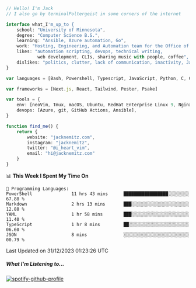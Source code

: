 ```typescript
// Hello! I'm Jack
// I also go by terminalPoltergeist in some corners of the internet

interface what_I'm_up_to {
    school: "University of Minnesota",
    degree: "Computer Science B.S.",
    learning: "Ansible, Azure automation, Go",
    work: "Hosting, Engineering, and Automation team for the Office of Information Technology at UMN",
    likes: "automation scripting, devops, technical writing,
            web development, CLIs, sharing music with people, coffee",
    dislikes: "politics, clutter, lack of communication, inactivity, Java",
}

var languages = [Bash, Powershell, Typescript, JavaScript, Python, C, C++]

var frameworks = [Next.js, React, Tailwind, Pester, Psake]

var tools = {
    env: [neoVim, Tmux, macOS, Ubuntu, RedHat Enterprise Linux 9, Nginx, DigitalOcean, Cloudflare],
    devops: [Azure, git, GitHub Actions, Ansible],
}

function find_me() {
    return {
        website: "jacknemitz.com",
        instagram: "jacknemitz",
        twitter: "@i_heart_vim",
        email: "hi@jacknemitz.com"
    }
}
```

<!--START_SECTION:waka-->
📊 **This Week I Spent My Time On** 

```text
💬 Programming Languages: 
PowerShell               11 hrs 43 mins      █████████████████░░░░░░░░   67.88 % 
Markdown                 2 hrs 13 mins       ███░░░░░░░░░░░░░░░░░░░░░░   12.88 % 
YAML                     1 hr 58 mins        ███░░░░░░░░░░░░░░░░░░░░░░   11.40 % 
TypeScript               1 hr 8 mins         ██░░░░░░░░░░░░░░░░░░░░░░░   06.60 % 
JSON                     8 mins              ░░░░░░░░░░░░░░░░░░░░░░░░░   00.79 % 
```


 Last Updated on 31/12/2023 01:23:26 UTC
<!--END_SECTION:waka-->

##### What I'm Listening to...

[![spotify-github-profile](https://spotify-github-profile.vercel.app/api/view?uid=jack.nemitz&cover_image=true&show_offline=true&bar_color=53b14f&bar_color_cover=false&background_color=121212FF)](https://spotify-github-profile.vercel.app/api/view?uid=jack.nemitz&redirect=true)

